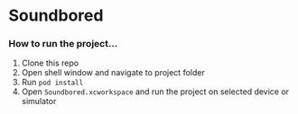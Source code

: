 # Soundbored

### How to run the project...

1. Clone this repo
1. Open shell window and navigate to project folder
1. Run `pod install`
1. Open `Soundbored.xcworkspace` and run the project on selected device or simulator
